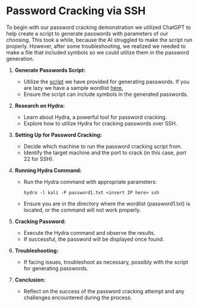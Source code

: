 # Password Cracking via SSH

To begin with our password cracking demonstration we utilized ChatGPT to help create a script to generate passwords with parameters of our choosing. This took a while, because the AI struggled to make the script run properly. However, after some troubleshooting, we realized we needed to make a file that included symbols so we could utilize them in the password generation. 

1. **Generate Passwords Script:**
    - Utilize the [script](script/script.ps1) we have provided for generating passwords. If you are lazy we have a sample wordlist [here.](/script/passwords1.txt)
    - Ensure the script can include symbols in the generated passwords.

2. **Research on Hydra:**
    - Learn about Hydra, a powerful tool for password cracking.
    - Explore how to utilize Hydra for cracking passwords over SSH.

3. **Setting Up for Password Cracking:**
    - Decide which machine to run the password cracking script from.
    - Identify the target machine and the port to crack (in this case, port 22 for SSH).

4. **Running Hydra Command:**
    - Run the Hydra command with appropriate parameters:
      ```
      hydra -l kali -P password1.txt <insert IP here> ssh
      ```
    - Ensure you are in the directory where the wordlist (password1.txt) is located, or the command will not work properly.

5. **Cracking Password:**
    - Execute the Hydra command and observe the results.
    - If successful, the password will be displayed once found.

6. **Troubleshooting:**
    - If facing issues, troubleshoot as necessary, possibly with the script for generating passwords.

7. **Conclusion:**
    - Reflect on the success of the password cracking attempt and any challenges encountered during the process.


